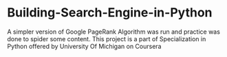 # Building-Search-Engine-in-Python
A simpler version of Google PageRank Algorithm was run and practice was
done to spider some content.
This project is a part of Specialization in Python offered by University Of Michigan on Coursera
